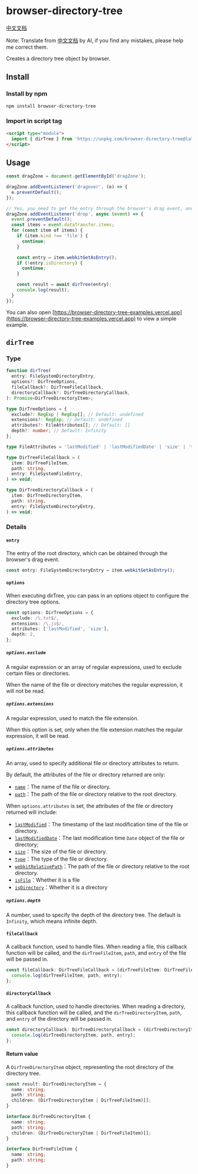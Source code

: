 # browser-directory-tree

[中文文档](https://github.com/RJiazhen/browser-directory-tree/blob/main/docs/README.zh-CN.md)

Note: Translate from [中文文档](https://github.com/RJiazhen/browser-directory-tree/blob/main/docs/README.zh-CN.md) by AI, if you find any mistakes, please help me correct them.

Creates a directory tree object by browser.

## Install

### Install by npm

```bash
npm install browser-directory-tree
```

### Import in script tag

```html
<script type="module">
  import { dirTree } from 'https://unpkg.com/browser-directory-tree@latest/dist/index.js';
</script>
```

## Usage

```ts
const dragZone = document.getElementById('dragZone');

dragZone.addEventListener('dragover', (e) => {
  e.preventDefault();
});

// Yes, you need to get the entry through the browser's drag event, and then use dirTree to read the directory tree
dragZone.addEventListener('drop', async (event) => {
  event.preventDefault();
  const items = event.dataTransfer.items;
  for (const item of items) {
    if (item.kind !== 'file') {
      continue;
    }

    const entry = item.webkitGetAsEntry();
    if (!entry.isDirectory) {
      continue;
    }

    const result = await dirTree(entry);
    console.log(result);
  }
});
```

You can also open [https://browser-directory-tree-examples.vercel.app](https://browser-directory-tree-examples.vercel.app) to view a simple example.

## `dirTree`

### Type

```ts
function dirTree(
  entry: FileSystemDirectoryEntry,
  options?: DirTreeOptions,
  fileCallback?: DirTreeFileCallback,
  directoryCallback?: DirTreeDirectoryCallback,
): Promise<DirTreeDirectoryItem>;

type DirTreeOptions = {
  exclude?: RegExp | RegExp[]; // Default: undefined
  extensions?: RegExp; // Default: undefined
  attributes?: FileAttributes[]; // Default: []
  depth?: number; // Default: Infinity
};

type FileAttributes = 'lastModified' | 'lastModifiedDate' | 'size' | 'type' | 'webkitRelativePath' | 'isFile' | 'isDirectory';

type DirTreeFileCallback = (
  item: DirTreeFileItem,
  path: string,
  entry: FileSystemFileEntry,
) => void;

type DirTreeDirectoryCallback = (
  item: DirTreeDirectoryItem,
  path: string,
  entry: FileSystemDirectoryEntry,
) => void;
```

### Details

#### `entry`

The entry of the root directory, which can be obtained through the browser's drag event.

```ts
const entry: FileSystemDirectoryEntry = item.webkitGetAsEntry();
```

#### `options`

When executing dirTree, you can pass in an options object to configure the directory tree options.

```ts
const options: DirTreeOptions = {
  exclude: /\.txt$/,
  extensions: /\.js$/,
  attributes: ['lastModified', 'size'],
  depth: 2,
};
```

##### `options.exclude`

A regular expression or an array of regular expressions, used to exclude certain files or directories.

When the name of the file or directory matches the regular expression, it will not be read.

##### `options.extensions`

A regular expression, used to match the file extension.

When this option is set, only when the file extension matches the regular expression, it will be read.

##### `options.attributes`

An array, used to specify additional file or directory attributes to return.

By default, the attributes of the file or directory returned are only:

- [`name`](https://developer.mozilla.org/en-US/docs/Web/API/FileSystemEntry/name)：The name of the file or directory.
- [`path`](https://developer.mozilla.org/en-US/docs/Web/API/FileSystemEntry/fullPath)：The path of the file or directory relative to the root directory.

When `options.attributes` is set, the attributes of the file or directory returned will include:

- [`lastModified`](https://developer.mozilla.org/en-US/docs/Web/API/File/lastModified)：The timestamp of the last modification time of the file or directory.
- [`lastModifiedDate`](https://developer.mozilla.org/en-US/docs/Web/API/File/lastModifiedDate)：The last modification time `Date` object of the file or directory;
- [`size`](https://developer.mozilla.org/en-US/docs/Web/API/Blob/size)：The size of the file or directory.
- [`type`](https://developer.mozilla.org/en-US/docs/Web/API/Blob/type)：The type of the file or directory.
- [`webkitRelativePath`](https://developer.mozilla.org/en-US/docs/Web/API/File/webkitRelativePath)：The path of the file or directory relative to the root directory.
- [`isFile`](https://developer.mozilla.org/en-US/docs/Web/API/FileSystemEntry/isFile)：Whether it is a file
- [`isDirectory`](https://developer.mozilla.org/en-US/docs/Web/API/FileSystemEntry/isDirectory)：Whether it is a directory

##### `options.depth`

A number, used to specify the depth of the directory tree. The default is `Infinity`, which means infinite depth.

#### `fileCallback`

A callback function, used to handle files. When reading a file, this callback function will be called, and the `dirTreeFileItem`, `path`, and `entry` of the file will be passed in.

```ts
const fileCallback: DirTreeFileCallback = (dirTreeFileItem: DirTreeFileItem, path: string, entry: FileSystemFileEntry) => {
  console.log(dirTreeFileItem, path, entry);
};
```

#### `directoryCallback`

A callback function, used to handle directories. When reading a directory, this callback function will be called, and the `dirTreeDirectoryItem`, `path`, and `entry` of the directory will be passed in.

```ts
const directoryCallback: DirTreeDirectoryCallback = (dirTreeDirectoryItem: DirTreeDirectoryItem, path: string, entry: FileSystemDirectoryEntry) => {
  console.log(dirTreeDirectoryItem, path, entry);
};
```

#### Return value

A `DirTreeDirectoryItem` object, representing the root directory of the directory tree.

```ts
const result: DirTreeDirectoryItem = {
  name: string;
  path: string;
  children: (DirTreeDirectoryItem | DirTreeFileItem)[];
}

interface DirTreeDirectoryItem {
  name: string;
  path: string;
  children: (DirTreeDirectoryItem | DirTreeFileItem)[];
}

interface DirTreeFileItem {
  name: string;
  path: string;
}
```
